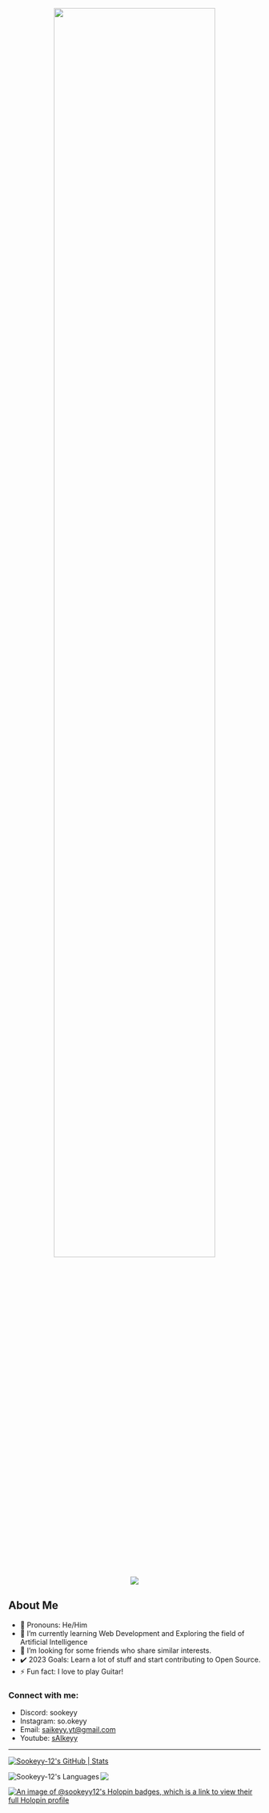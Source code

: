 <p align="center">
  <img src="https://github.com/Sookeyy-12/Sookeyy-12/assets/82956207/615ea526-9cfb-49ef-8b59-5203c5537408" width=80%>
</p>
<p align="center">
  <a href="https://skillicons.dev">
    <img src="https://skillicons.dev/icons?i=html,css,javascript,c,cpp,cs,python,tensorflow,pytorch,vscode,visualstudio,unity,blender&theme=dark"/>
  </a>
</p>

## About Me 
- 🔭 Pronouns: He/Him
- 🌱 I’m currently learning Web Development and Exploring the field of Artificial Intelligence
- 👀 I’m looking for some friends who share similar interests.
- ✔️ 2023 Goals: Learn a lot of stuff and start contributing to Open Source.
- ⚡ Fun fact: I love to play Guitar!

### Connect with me:
- Discord: sookeyy  
- Instagram: so.okeyy
- Email: saikeyy.yt@gmail.com
- Youtube: <a href="https://www.youtube.com/@sAIkeyy/" target="_blank">sAIkeyy</a>

---

[![Sookeyy-12's GitHub | Stats](https://stats.quine.sh/Sookeyy-12/github?theme=dark)](https://quine.sh?utm_source=widgets&utm_campaign=Sookeyy-12)

<img align="left" alt="Sookeyy-12's Languages" src="https://github-readme-stats-gold-tau-71.vercel.app/api/top-langs/?username=Sookeyy-12&layout=compact&theme=midnight-purple"/>

![](https://komarev.com/ghpvc/?username=Sookeyy-12&color=orange&style=flat&label=Visitors)

[![An image of @sookeyy12's Holopin badges, which is a link to view their full Holopin profile](https://holopin.me/sookeyy12)](https://holopin.io/@sookeyy12)
